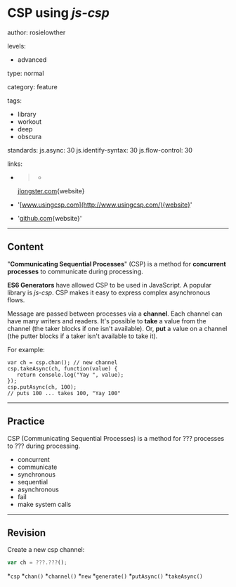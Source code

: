 # CSP using _js-csp_
author: rosielowther

levels:

  - advanced

type: normal

category: feature

tags:

  - library
  - workout
  - deep
  - obscura

standards:
  js.async: 30
  js.identify-syntax: 30
  js.flow-control: 30

links:

  - >-
    [jlongster.com](http://jlongster.com/Taming-the-Asynchronous-Beast-with-CSP-in-JavaScript){website}

  - '[www.usingcsp.com](http://www.usingcsp.com/){website}'

  - '[github.com](https://github.com/ubolonton/js-csp){website}'

---
## Content

"**Communicating Sequential Processes**" (CSP) is a method for **concurrent processes** to communicate during processing.

**ES6 Generators** have allowed CSP to be used in JavaScript. A popular library is _js-csp_. CSP makes it easy to express complex asynchronous flows.

Message are passed between processes via a **channel**. Each channel can have many writers and readers. It's possible to **take** a value from the channel (the taker blocks if one isn't available). Or, **put** a value on a channel (the putter blocks if a taker isn't available to take it).

For example:
```
var ch = csp.chan(); // new channel
csp.takeAsync(ch, function(value) {
   return console.log("Yay ", value);
});
csp.putAsync(ch, 100);
// puts 100 ... takes 100, "Yay 100"
```

---
## Practice

CSP (Communicating Sequential Processes) is a method for ??? processes to ??? during processing.

* concurrent
* communicate
* synchronous
* sequential
* asynchronous
* fail
* make system calls

---
## Revision

Create a new csp channel:
```javascript
var ch = ???.???();
```
*`csp`
*`chan()`
*`channel()`
*`new`
*`generate()`
*`putAsync()`
*`takeAsync()`
